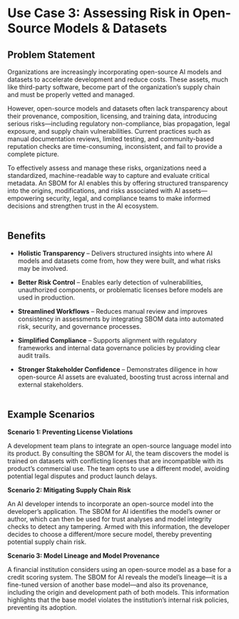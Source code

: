 # Use Case 3: Assessing Risk in Open-Source Models & Datasets

## Problem Statement

Organizations are increasingly incorporating open-source AI models and datasets to accelerate development and reduce costs. These assets, much like third-party software, become part of the organization’s supply chain and must be properly vetted and managed.

However, open-source models and datasets often lack transparency about their provenance, composition, licensing, and training data, introducing serious risks—including regulatory non-compliance, bias propagation, legal exposure, and supply chain vulnerabilities. Current practices such as manual documentation reviews, limited testing, and community-based reputation checks are time-consuming, inconsistent, and fail to provide a complete picture.

To effectively assess and manage these risks, organizations need a standardized, machine-readable way to capture and evaluate critical metadata. An SBOM for AI enables this by offering structured transparency into the origins, modifications, and risks associated with AI assets—empowering security, legal, and compliance teams to make informed decisions and strengthen trust in the AI ecosystem.
<br><br>

## Benefits

*   **Holistic Transparency** – Delivers structured insights into where AI models and datasets come from, how they were built, and what risks may be involved.

*   **Better Risk Control** – Enables early detection of vulnerabilities, unauthorized components, or problematic licenses before models are used in production.

*   **Streamlined Workflows** – Reduces manual review and improves consistency in assessments by integrating SBOM data into automated risk, security, and governance processes.

*   **Simplified Compliance** – Supports alignment with regulatory frameworks and internal data governance policies by providing clear audit trails.

*   **Stronger Stakeholder Confidence** – Demonstrates diligence in how open-source AI assets are evaluated, boosting trust across internal and external stakeholders.
<br><br>

## Example Scenarios

**Scenario 1: Preventing License Violations**

A development team plans to integrate an open-source language model into its product. By consulting the SBOM for AI, the team discovers the model is trained on datasets with conflicting licenses that are incompatible with its product’s commercial use. The team opts to use a different model, avoiding potential legal disputes and product launch delays.

**Scenario 2: Mitigating Supply Chain Risk**

An AI developer intends to incorporate an open-source model into the developer’s application. The SBOM for AI identifies the model’s owner or author, which can then be used for trust analyses and model integrity checks to detect any tampering.  Armed with this information, the developer decides to choose a different/more secure model, thereby preventing potential  supply chain risk.

**Scenario 3: Model Lineage and Model Provenance** 

A financial institution considers using an open-source model as a base for a credit scoring system. The SBOM for AI reveals the model’s lineage—it is a fine-tuned version of another base model—and also its provenance, including the origin and development path of both models. This information highlights that the base model violates the institution’s internal risk policies, preventing its adoption.

